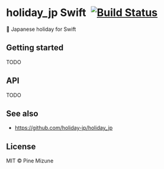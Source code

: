 # holiday_jp Swift &nbsp;[![Build Status](https://travis-ci.org/pine/holiday_jp-swift.svg?branch=master)](https://travis-ci.org/pine/holiday_jp-swift)

:crossed_flags: Japanese holiday for Swift

## Getting started
TODO

## API
TODO

## See also
- https://github.com/holiday-jp/holiday_jp

## License
MIT &copy; Pine Mizune
